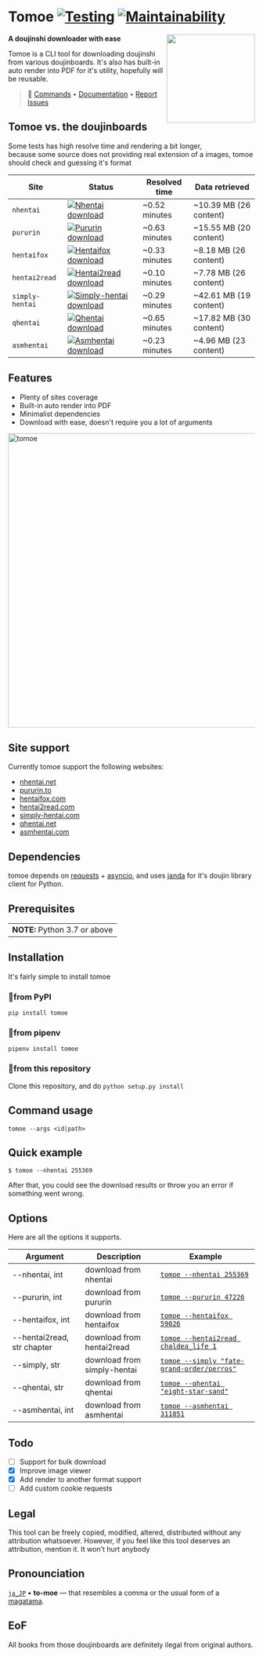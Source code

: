 # Tomoe [![Testing](https://github.com/sinkaroid/tomoe/actions/workflows/api.yml/badge.svg)](https://github.com/sinkaroid/tomoe/actions/workflows/api.yml) [![Maintainability](https://api.codeclimate.com/v1/badges/a729e38da1fe1ee520b1/maintainability)](https://codeclimate.com/github/sinkaroid/tomoe/maintainability)
<a href="https://github.com/sinkaroid/tomoe/wiki"><img align="right" src="https://cdn.discordapp.com/attachments/952117487166705747/954724094379708436/s.png" width="180"></a>

**A doujinshi downloader with ease** 

Tomoe is a CLI tool for downloading doujinshi from various doujinboards. It's also has built-in auto render into PDF for it's utility, hopefully will be reusable.  

> 🚀 [Commands](#options) • [Documentation](https://github.com/sinkaroid/tomoe/wiki) • [Report Issues](https://github.com/sinkaroid/tomoe/issues/new/choose)

## Tomoe vs. the doujinboards
Some tests has high resolve time and rendering a bit longer,  
because some source does not providing real extension of a images, tomoe should check and guessing it's format

| Site            | Status                                                                                                                                                                          | Resolved time | Data retrieved         |
|-----------------|---------------------------------------------------------------------------------------------------------------------------------------------------------------------------------|---------------|------------------------|
| `nhentai`       | [![Nhentai download](https://github.com/sinkaroid/tomoe/actions/workflows/nhentai.yml/badge.svg)](https://github.com/sinkaroid/tomoe/actions/workflows/nhentai.yml)             | ~0.52 minutes | ~10.39 MB (26 content) |
| `pururin`       | [![Pururin download](https://github.com/sinkaroid/tomoe/actions/workflows/pururin.yml/badge.svg)](https://github.com/sinkaroid/tomoe/actions/workflows/pururin.yml)             | ~0.63 minutes | ~15.55 MB (20 content) |
| `hentaifox`     | [![Hentaifox download](https://github.com/sinkaroid/tomoe/actions/workflows/hentaifox.yml/badge.svg)](https://github.com/sinkaroid/tomoe/actions/workflows/hentaifox.yml)       | ~0.33 minutes | ~8.18 MB (26 content)  |
| `hentai2read`   | [![Hentai2read download](https://github.com/sinkaroid/tomoe/actions/workflows/hentai2read.yml/badge.svg)](https://github.com/sinkaroid/tomoe/actions/workflows/hentai2read.yml) | ~0.10 minutes | ~7.78 MB (26 content)  |
| `simply-hentai` | [![Simply-hentai download](https://github.com/sinkaroid/tomoe/actions/workflows/simply.yml/badge.svg)](https://github.com/sinkaroid/tomoe/actions/workflows/simply.yml)         | ~0.29 minutes | ~42.61 MB (19 content) |
| `qhentai`       | [![Qhentai download](https://github.com/sinkaroid/tomoe/actions/workflows/qhentai.yml/badge.svg)](https://github.com/sinkaroid/tomoe/actions/workflows/qhentai.yml)             | ~0.65 minutes | ~17.82 MB (30 content) |
| `asmhentai`     | [![Asmhentai download](https://github.com/sinkaroid/tomoe/actions/workflows/asmhentai.yml/badge.svg)](https://github.com/sinkaroid/tomoe/actions/workflows/asmhentai.yml)       | ~0.23 minutes | ~4.96 MB (23 content)  |

## Features
- Plenty of sites coverage
- Built-in auto render into PDF
- Minimalist dependencies
- Download with ease, doesn't require you a lot of arguments

<img src="https://cdn.discordapp.com/attachments/952117487166705747/955118232119955466/nh-tomoe.png" width="600" alt="tomoe">

## Site support
Currently tomoe support the following websites:
- [nhentai.net](https://nhentai.net/)
- [pururin.to](https://pururin.to/)
- [hentaifox.com](https://hentaifox.com/)
- [hentai2read.com](https://hentai2read.com/)
- [simply-hentai.com](https://simply-hentai.com/)
- [qhentai.net](https://qhentai.net/)
- [asmhentai.com](https://asmhentai.com/)

## Dependencies
tomoe depends on [requests](https://requests.readthedocs.io/en/master/) + [asyncio](https://docs.python.org/3/library/asyncio.html), 
and uses [janda](https://pypi.org/project/janda/) for it's doujin library client for Python.

## Prerequisites
<table>
	<td><b>NOTE:</b> Python 3.7 or above</td>
</table>


## Installation
It's fairly simple to install tomoe

### 🚀from PyPI
`pip install tomoe`

### 🚀from pipenv
`pipenv install tomoe`

### 🚀from this repository
Clone this repository, and do `python setup.py install`

## Command usage
`tomoe --args <id|path>`

## Quick example
	$ tomoe --nhentai 255369


After that, you could see the download results or throw you an error if something went wrong.

## Options

Here are all the options it supports.

| **Argument**               | **Description**             | **Example**                                                                                         |
|----------------------------|-----------------------------|-----------------------------------------------------------------------------------------------------|
| --nhentai, int             | download from nhentai       | [`tomoe --nhentai 255369`](https://nhentai.net/g/255369/)                                           |
| --pururin, int             | download from pururin       | [`tomoe --pururin 47226`](https://pururin.to/gallery/47226/crot-sampe-lumpuh)                       |
| --hentaifox, int           | download from hentaifox     | [`tomoe --hentaifox 59026`](https://hentaifox.com/gallery/59026/)                                   |
| --hentai2read, str chapter | download from hentai2read   | [`tomoe --hentai2read chaldea_life 1`](https://hentai2read.com/chaldea_life/)                       |
| --simply, str              | download from simply-hentai | [`tomoe --simply "fate-grand-order/perros"`](https://www.simply-hentai.com/fate-grand-order/perros) |
| --qhentai, str             | download from qhentai       | [`tomoe --qhentai "eight-star-sand"`](https://qhentai.net/eight-star-sand/)                         |
| --asmhentai, int           | download from asmhentai     | [`tomoe --asmhentai 311851`](https://asmhentai.com/g/311851/)                                       |

## Todo

- [ ] Support for bulk download
- [x] Improve image viewer
- [x] Add render to another format support
- [ ] Add custom cookie requests

## Legal

This tool can be freely copied, modified, altered, distributed without any attribution whatsoever. However, if you feel
like this tool deserves an attribution, mention it. It won't hurt anybody

## Pronounciation
[`ja_JP`](https://www.localeplanet.com/java/ja-JP/index.html) • **to-moe** — that resembles a comma or the usual form of a [magatama](#tomoe).

## EoF
All books from those doujinboards are definitely ilegal from original authors.